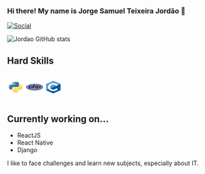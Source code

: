 ### Hi there! My name is Jorge Samuel Teixeira Jordão 👋


[![Social](https://img.shields.io/badge/LinkedIn-0077B5?style=for-the-badge&logo=linkedin&logoColor=white
)](https://www.linkedin.com/in/jorge-samuel-teixeira-jord%C3%A3o-792b381ab/)

![Jordao GitHub stats](https://github-readme-stats.vercel.app/api?username=JorgeSTJordao&show_icons=true&theme=gruvbox)

## Hard Skills

<div style = "display: inline_block"><br/>
  <img align="center" alt="Jorge-Python" height="30" width="40" src="https://raw.githubusercontent.com/devicons/devicon/master/icons/python/python-original.svg">
  <img align="center" alt="Jorge-PHP" height="30" width="40" src="https://raw.githubusercontent.com/devicons/devicon/master/icons/php/php-original.svg">
  <img align="center" alt="Jorge-C" height="30" width="40" src="https://raw.githubusercontent.com/devicons/devicon/master/icons/c/c-original.svg">
</div><br/>

## Currently working on...
- ReactJS
- React Native
- Django

I like to face challenges and learn new subjects, especially about IT.

